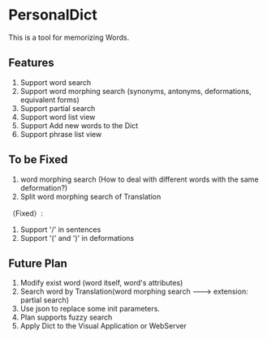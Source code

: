 # PersonalDict
This is a tool for memorizing Words.

## Features

1. Support word search
2. Support word morphing search (synonyms, antonyms, deformations, equivalent forms)
3. Support partial search
4. Support word list view
5. Support Add new words to the Dict
6. Support phrase list view

## To be Fixed

1. word morphing search (How to deal with different words with the same deformation?) 
2. Split word morphing search of Translation

（Fixed）: 
1. Support '/' in sentences
2. Support '(' and ')' in deformations

## Future Plan

1. Modify exist word (word itself, word's attributes)
2. Search word by Translation(word morphing search ---> extension: partial search)
3. Use json to replace some init parameters.
4. Plan supports fuzzy search
5. Apply Dict to the Visual Application or WebServer